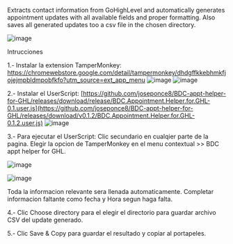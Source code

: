 Extracts contact information from GoHighLevel and automatically generates appointment updates with all available fields and proper formatting. Also saves all generated updates too a csv file in the chosen directory.

![image](https://github.com/user-attachments/assets/4a5e2675-78e3-406c-b763-a84347f7ccff)

Intrucciones

1.- Instalar  la extension TamperMonkey:
https://chromewebstore.google.com/detail/tampermonkey/dhdgffkkebhmkfjojejmpbldmpobfkfo?utm_source=ext_app_menu
![image](https://github.com/user-attachments/assets/ab66b138-faa3-44cc-a271-85d74e06d699)
![image](https://github.com/user-attachments/assets/3387829c-22e8-4a47-98e2-29a11308d133)

2.- Instalar el UserScript:
[https://github.com/joseponce8/BDC-appt-helper-for-GHL/releases/download/release/BDC.Appointment.Helper.for.GHL-0.1.user.js](https://github.com/joseponce8/BDC-appt-helper-for-GHL/releases/download/v0.1.2/BDC.Appointment.Helper.for.GHL-0.1.2.user.js)
![image](https://github.com/user-attachments/assets/84abac38-4644-47ce-97df-4bf42d8aaa39)

3.- Para ejecutar el UserScript:
Clic secundario en cualqier parte de la pagina.
Elegir la opcion de TamperMonkey en el menu contextual >> BDC appt helper for GHL.

![image](https://github.com/user-attachments/assets/425f3e41-b840-4edc-a80d-a4bb38647f7a)

![image](https://github.com/user-attachments/assets/49823e56-2269-472d-9b8c-3a732739b3c8)

Toda la informacion relevante sera llenada automaticamente. 
Completar informacion faltante como fecha y Hora segun haga falta.

4.- Clic Choose directory para el elegir el directorio para guardar archivo CSV del update generado.

5.- Clic Save & Copy para guardar el resultado y copiar al portapeles.

